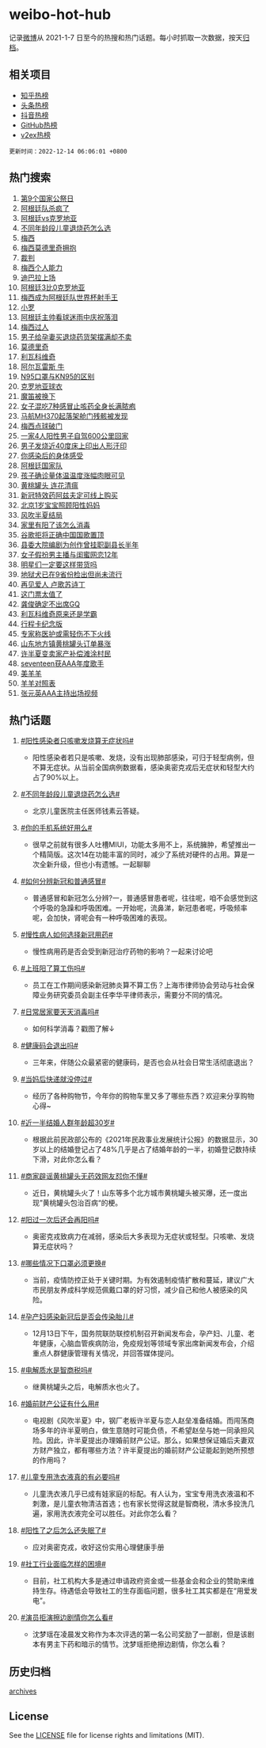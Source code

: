 # weibo-hot-hub

记录[微博](https://www.weibo.com)从 2021-1-7 日至今的热搜和热门话题。每小时抓取一次数据，按天[归档](archives)。

## 相关项目

- [知乎热榜](https://github.com/lonnyzhang423/zhihu-hot-hub)
- [头条热榜](https://github.com/lonnyzhang423/toutiao-hot-hub)
- [抖音热榜](https://github.com/lonnyzhang423/douyin-hot-hub)
- [GitHub热榜](https://github.com/lonnyzhang423/github-hot-hub)
- [v2ex热榜](https://github.com/lonnyzhang423/v2ex-hot-hub)


`更新时间：2022-12-14 06:06:01 +0800`

## 热门搜索

1. [第9个国家公祭日](https://m.weibo.cn/search?containerid=100103type%3D1%26t%3D10%26q%3D%23%E7%AC%AC9%E4%B8%AA%E5%9B%BD%E5%AE%B6%E5%85%AC%E7%A5%AD%E6%97%A5%23&stream_entry_id=51&isnewpage=1&extparam=seat%3D1%26pos%3D0%26dgr%3D0%26c_type%3D51%26filter_type%3Drealtimehot%26cate%3D10103%26display_time%3D1670969159%26pre_seqid%3D167096915985901342476&luicode=10000011&lfid=106003type%253D25%2526t%253D3%2526disable_hot%253D1%2526filter_type%253Drealtimehot)
1. [阿根廷队杀疯了](https://m.weibo.cn/search?containerid=100103type%3D1%26t%3D10%26q%3D%23%E9%98%BF%E6%A0%B9%E5%BB%B7%E9%98%9F%E6%9D%80%E7%96%AF%E4%BA%86%23&stream_entry_id=31&isnewpage=1&extparam=seat%3D1%26realpos%3D1%26flag%3D1%26dgr%3D0%26c_type%3D31%26cate%3D5001%26pos%3D0%26lcate%3D5001%26q%3D%2523%25E9%2598%25BF%25E6%25A0%25B9%25E5%25BB%25B7%25E9%2598%259F%25E6%259D%2580%25E7%2596%25AF%25E4%25BA%2586%2523%26band_rank%3D1%26filter_type%3Drealtimehot%26display_time%3D1670969159%26pre_seqid%3D167096915985901342476&luicode=10000011&lfid=106003type%253D25%2526t%253D3%2526disable_hot%253D1%2526filter_type%253Drealtimehot)
1. [阿根廷vs克罗地亚](https://m.weibo.cn/search?containerid=100103type%3D1%26t%3D10%26q%3D%23%E9%98%BF%E6%A0%B9%E5%BB%B7vs%E5%85%8B%E7%BD%97%E5%9C%B0%E4%BA%9A%23&stream_entry_id=31&isnewpage=1&extparam=seat%3D1%26realpos%3D2%26flag%3D16%26dgr%3D0%26c_type%3D31%26cate%3D5001%26pos%3D1%26lcate%3D5001%26q%3D%2523%25E9%2598%25BF%25E6%25A0%25B9%25E5%25BB%25B7vs%25E5%2585%258B%25E7%25BD%2597%25E5%259C%25B0%25E4%25BA%259A%2523%26band_rank%3D2%26filter_type%3Drealtimehot%26display_time%3D1670969159%26pre_seqid%3D167096915985901342476&luicode=10000011&lfid=106003type%253D25%2526t%253D3%2526disable_hot%253D1%2526filter_type%253Drealtimehot)
1. [不同年龄段儿童退烧药怎么选](https://m.weibo.cn/search?containerid=100103type%3D1%26t%3D10%26q%3D%23%E4%B8%8D%E5%90%8C%E5%B9%B4%E9%BE%84%E6%AE%B5%E5%84%BF%E7%AB%A5%E9%80%80%E7%83%A7%E8%8D%AF%E6%80%8E%E4%B9%88%E9%80%89%23&stream_entry_id=31&isnewpage=1&extparam=seat%3D1%26realpos%3D3%26flag%3D0%26dgr%3D0%26c_type%3D31%26cate%3D5001%26pos%3D2%26lcate%3D5001%26q%3D%2523%25E4%25B8%258D%25E5%2590%258C%25E5%25B9%25B4%25E9%25BE%2584%25E6%25AE%25B5%25E5%2584%25BF%25E7%25AB%25A5%25E9%2580%2580%25E7%2583%25A7%25E8%258D%25AF%25E6%2580%258E%25E4%25B9%2588%25E9%2580%2589%2523%26band_rank%3D3%26filter_type%3Drealtimehot%26display_time%3D1670969159%26pre_seqid%3D167096915985901342476&luicode=10000011&lfid=106003type%253D25%2526t%253D3%2526disable_hot%253D1%2526filter_type%253Drealtimehot)
1. [梅西](https://m.weibo.cn/search?containerid=100103type%3D1%26t%3D10%26q%3D%23%E6%A2%85%E8%A5%BF%23&stream_entry_id=31&isnewpage=1&extparam=seat%3D1%26realpos%3D4%26flag%3D16%26dgr%3D0%26c_type%3D31%26cate%3D5001%26pos%3D3%26lcate%3D5001%26q%3D%2523%25E6%25A2%2585%25E8%25A5%25BF%2523%26band_rank%3D4%26filter_type%3Drealtimehot%26display_time%3D1670969159%26pre_seqid%3D167096915985901342476&luicode=10000011&lfid=106003type%253D25%2526t%253D3%2526disable_hot%253D1%2526filter_type%253Drealtimehot)
1. [梅西莫德里奇拥抱](https://m.weibo.cn/search?containerid=100103type%3D1%26t%3D10%26q%3D%23%E6%A2%85%E8%A5%BF%E8%8E%AB%E5%BE%B7%E9%87%8C%E5%A5%87%E6%8B%A5%E6%8A%B1%23&stream_entry_id=31&isnewpage=1&extparam=seat%3D1%26realpos%3D5%26flag%3D0%26dgr%3D0%26c_type%3D31%26cate%3D5001%26pos%3D4%26lcate%3D5001%26q%3D%2523%25E6%25A2%2585%25E8%25A5%25BF%25E8%258E%25AB%25E5%25BE%25B7%25E9%2587%258C%25E5%25A5%2587%25E6%258B%25A5%25E6%258A%25B1%2523%26band_rank%3D5%26filter_type%3Drealtimehot%26display_time%3D1670969159%26pre_seqid%3D167096915985901342476&luicode=10000011&lfid=106003type%253D25%2526t%253D3%2526disable_hot%253D1%2526filter_type%253Drealtimehot)
1. [裁判](https://m.weibo.cn/search?containerid=100103type%3D1%26t%3D10%26q%3D%E8%A3%81%E5%88%A4&stream_entry_id=31&isnewpage=1&extparam=seat%3D1%26realpos%3D6%26flag%3D0%26dgr%3D0%26c_type%3D31%26cate%3D5001%26pos%3D5%26lcate%3D5001%26q%3D%25E8%25A3%2581%25E5%2588%25A4%26band_rank%3D6%26filter_type%3Drealtimehot%26display_time%3D1670969159%26pre_seqid%3D167096915985901342476&luicode=10000011&lfid=106003type%253D25%2526t%253D3%2526disable_hot%253D1%2526filter_type%253Drealtimehot)
1. [梅西个人能力](https://m.weibo.cn/search?containerid=100103type%3D1%26t%3D10%26q%3D%23%E6%A2%85%E8%A5%BF%E4%B8%AA%E4%BA%BA%E8%83%BD%E5%8A%9B%23&stream_entry_id=31&isnewpage=1&extparam=seat%3D1%26realpos%3D7%26flag%3D1%26dgr%3D0%26c_type%3D31%26cate%3D5001%26pos%3D6%26lcate%3D5001%26q%3D%2523%25E6%25A2%2585%25E8%25A5%25BF%25E4%25B8%25AA%25E4%25BA%25BA%25E8%2583%25BD%25E5%258A%259B%2523%26band_rank%3D7%26filter_type%3Drealtimehot%26display_time%3D1670969159%26pre_seqid%3D167096915985901342476&luicode=10000011&lfid=106003type%253D25%2526t%253D3%2526disable_hot%253D1%2526filter_type%253Drealtimehot)
1. [迪巴拉上场](https://m.weibo.cn/search?containerid=100103type%3D1%26t%3D10%26q%3D%E8%BF%AA%E5%B7%B4%E6%8B%89%E4%B8%8A%E5%9C%BA&stream_entry_id=31&isnewpage=1&extparam=seat%3D1%26realpos%3D8%26flag%3D1%26dgr%3D0%26c_type%3D31%26cate%3D5001%26pos%3D7%26lcate%3D5001%26q%3D%25E8%25BF%25AA%25E5%25B7%25B4%25E6%258B%2589%25E4%25B8%258A%25E5%259C%25BA%26band_rank%3D8%26filter_type%3Drealtimehot%26display_time%3D1670969159%26pre_seqid%3D167096915985901342476&luicode=10000011&lfid=106003type%253D25%2526t%253D3%2526disable_hot%253D1%2526filter_type%253Drealtimehot)
1. [阿根廷3比0克罗地亚](https://m.weibo.cn/search?containerid=100103type%3D1%26t%3D10%26q%3D%23%E9%98%BF%E6%A0%B9%E5%BB%B73%E6%AF%940%E5%85%8B%E7%BD%97%E5%9C%B0%E4%BA%9A%23&stream_entry_id=31&isnewpage=1&extparam=seat%3D1%26realpos%3D9%26flag%3D1%26dgr%3D0%26c_type%3D31%26cate%3D5001%26pos%3D8%26lcate%3D5001%26q%3D%2523%25E9%2598%25BF%25E6%25A0%25B9%25E5%25BB%25B73%25E6%25AF%25940%25E5%2585%258B%25E7%25BD%2597%25E5%259C%25B0%25E4%25BA%259A%2523%26band_rank%3D9%26filter_type%3Drealtimehot%26display_time%3D1670969159%26pre_seqid%3D167096915985901342476&luicode=10000011&lfid=106003type%253D25%2526t%253D3%2526disable_hot%253D1%2526filter_type%253Drealtimehot)
1. [梅西成为阿根廷队世界杯射手王](https://m.weibo.cn/search?containerid=100103type%3D1%26t%3D10%26q%3D%23%E6%A2%85%E8%A5%BF%E6%88%90%E4%B8%BA%E9%98%BF%E6%A0%B9%E5%BB%B7%E9%98%9F%E4%B8%96%E7%95%8C%E6%9D%AF%E5%B0%84%E6%89%8B%E7%8E%8B%23&stream_entry_id=31&isnewpage=1&extparam=seat%3D1%26realpos%3D10%26flag%3D0%26dgr%3D0%26c_type%3D31%26cate%3D5001%26pos%3D9%26lcate%3D5001%26q%3D%2523%25E6%25A2%2585%25E8%25A5%25BF%25E6%2588%2590%25E4%25B8%25BA%25E9%2598%25BF%25E6%25A0%25B9%25E5%25BB%25B7%25E9%2598%259F%25E4%25B8%2596%25E7%2595%258C%25E6%259D%25AF%25E5%25B0%2584%25E6%2589%258B%25E7%258E%258B%2523%26band_rank%3D10%26filter_type%3Drealtimehot%26display_time%3D1670969159%26pre_seqid%3D167096915985901342476&luicode=10000011&lfid=106003type%253D25%2526t%253D3%2526disable_hot%253D1%2526filter_type%253Drealtimehot)
1. [小罗](https://m.weibo.cn/search?containerid=100103type%3D1%26t%3D10%26q%3D%E5%B0%8F%E7%BD%97&stream_entry_id=31&isnewpage=1&extparam=seat%3D1%26realpos%3D11%26flag%3D0%26dgr%3D0%26c_type%3D31%26cate%3D5001%26pos%3D10%26lcate%3D5001%26q%3D%25E5%25B0%258F%25E7%25BD%2597%26band_rank%3D11%26filter_type%3Drealtimehot%26display_time%3D1670969159%26pre_seqid%3D167096915985901342476&luicode=10000011&lfid=106003type%253D25%2526t%253D3%2526disable_hot%253D1%2526filter_type%253Drealtimehot)
1. [阿根廷主帅看球迷雨中庆祝落泪](https://m.weibo.cn/search?containerid=100103type%3D1%26t%3D10%26q%3D%23%E9%98%BF%E6%A0%B9%E5%BB%B7%E4%B8%BB%E5%B8%85%E7%9C%8B%E7%90%83%E8%BF%B7%E9%9B%A8%E4%B8%AD%E5%BA%86%E7%A5%9D%E8%90%BD%E6%B3%AA%23&stream_entry_id=31&isnewpage=1&extparam=seat%3D1%26realpos%3D12%26flag%3D0%26dgr%3D0%26c_type%3D31%26cate%3D5001%26pos%3D11%26lcate%3D5001%26q%3D%2523%25E9%2598%25BF%25E6%25A0%25B9%25E5%25BB%25B7%25E4%25B8%25BB%25E5%25B8%2585%25E7%259C%258B%25E7%2590%2583%25E8%25BF%25B7%25E9%259B%25A8%25E4%25B8%25AD%25E5%25BA%2586%25E7%25A5%259D%25E8%2590%25BD%25E6%25B3%25AA%2523%26band_rank%3D12%26filter_type%3Drealtimehot%26display_time%3D1670969159%26pre_seqid%3D167096915985901342476&luicode=10000011&lfid=106003type%253D25%2526t%253D3%2526disable_hot%253D1%2526filter_type%253Drealtimehot)
1. [梅西过人](https://m.weibo.cn/search?containerid=100103type%3D1%26t%3D10%26q%3D%E6%A2%85%E8%A5%BF%E8%BF%87%E4%BA%BA&stream_entry_id=31&isnewpage=1&extparam=seat%3D1%26realpos%3D13%26flag%3D1%26dgr%3D0%26c_type%3D31%26cate%3D5001%26pos%3D12%26lcate%3D5001%26q%3D%25E6%25A2%2585%25E8%25A5%25BF%25E8%25BF%2587%25E4%25BA%25BA%26band_rank%3D13%26filter_type%3Drealtimehot%26display_time%3D1670969159%26pre_seqid%3D167096915985901342476&luicode=10000011&lfid=106003type%253D25%2526t%253D3%2526disable_hot%253D1%2526filter_type%253Drealtimehot)
1. [男子给孕妻买退烧药货架摆满却不卖](https://m.weibo.cn/search?containerid=100103type%3D1%26t%3D10%26q%3D%23%E7%94%B7%E5%AD%90%E7%BB%99%E5%AD%95%E5%A6%BB%E4%B9%B0%E9%80%80%E7%83%A7%E8%8D%AF%E8%B4%A7%E6%9E%B6%E6%91%86%E6%BB%A1%E5%8D%B4%E4%B8%8D%E5%8D%96%23&stream_entry_id=31&isnewpage=1&extparam=seat%3D1%26realpos%3D14%26flag%3D0%26dgr%3D0%26c_type%3D31%26cate%3D5001%26pos%3D13%26lcate%3D5001%26q%3D%2523%25E7%2594%25B7%25E5%25AD%2590%25E7%25BB%2599%25E5%25AD%2595%25E5%25A6%25BB%25E4%25B9%25B0%25E9%2580%2580%25E7%2583%25A7%25E8%258D%25AF%25E8%25B4%25A7%25E6%259E%25B6%25E6%2591%2586%25E6%25BB%25A1%25E5%258D%25B4%25E4%25B8%258D%25E5%258D%2596%2523%26band_rank%3D14%26filter_type%3Drealtimehot%26display_time%3D1670969159%26pre_seqid%3D167096915985901342476&luicode=10000011&lfid=106003type%253D25%2526t%253D3%2526disable_hot%253D1%2526filter_type%253Drealtimehot)
1. [莫德里奇](https://m.weibo.cn/search?containerid=100103type%3D1%26t%3D10%26q%3D%23%E8%8E%AB%E5%BE%B7%E9%87%8C%E5%A5%87%23&stream_entry_id=31&isnewpage=1&extparam=seat%3D1%26realpos%3D15%26flag%3D0%26dgr%3D0%26c_type%3D31%26cate%3D5001%26pos%3D14%26lcate%3D5001%26q%3D%2523%25E8%258E%25AB%25E5%25BE%25B7%25E9%2587%258C%25E5%25A5%2587%2523%26band_rank%3D15%26filter_type%3Drealtimehot%26display_time%3D1670969159%26pre_seqid%3D167096915985901342476&luicode=10000011&lfid=106003type%253D25%2526t%253D3%2526disable_hot%253D1%2526filter_type%253Drealtimehot)
1. [利瓦科维奇](https://m.weibo.cn/search?containerid=100103type%3D1%26t%3D10%26q%3D%E5%88%A9%E7%93%A6%E7%A7%91%E7%BB%B4%E5%A5%87&stream_entry_id=31&isnewpage=1&extparam=seat%3D1%26realpos%3D16%26flag%3D1%26dgr%3D0%26c_type%3D31%26cate%3D5001%26pos%3D15%26lcate%3D5001%26q%3D%25E5%2588%25A9%25E7%2593%25A6%25E7%25A7%2591%25E7%25BB%25B4%25E5%25A5%2587%26band_rank%3D16%26filter_type%3Drealtimehot%26display_time%3D1670969159%26pre_seqid%3D167096915985901342476&luicode=10000011&lfid=106003type%253D25%2526t%253D3%2526disable_hot%253D1%2526filter_type%253Drealtimehot)
1. [阿尔瓦雷斯 牛](https://m.weibo.cn/search?containerid=100103type%3D1%26t%3D10%26q%3D%E9%98%BF%E5%B0%94%E7%93%A6%E9%9B%B7%E6%96%AF+%E7%89%9B&stream_entry_id=31&isnewpage=1&extparam=seat%3D1%26realpos%3D17%26flag%3D0%26dgr%3D0%26c_type%3D31%26cate%3D5001%26pos%3D16%26lcate%3D5001%26q%3D%25E9%2598%25BF%25E5%25B0%2594%25E7%2593%25A6%25E9%259B%25B7%25E6%2596%25AF%2520%25E7%2589%259B%26band_rank%3D17%26filter_type%3Drealtimehot%26display_time%3D1670969159%26pre_seqid%3D167096915985901342476&luicode=10000011&lfid=106003type%253D25%2526t%253D3%2526disable_hot%253D1%2526filter_type%253Drealtimehot)
1. [N95口罩与KN95的区别](https://m.weibo.cn/search?containerid=100103type%3D1%26t%3D10%26q%3D%23N95%E5%8F%A3%E7%BD%A9%E4%B8%8EKN95%E7%9A%84%E5%8C%BA%E5%88%AB%23&stream_entry_id=31&isnewpage=1&extparam=seat%3D1%26realpos%3D18%26flag%3D2%26dgr%3D0%26c_type%3D31%26cate%3D5001%26pos%3D17%26lcate%3D5001%26q%3D%2523N95%25E5%258F%25A3%25E7%25BD%25A9%25E4%25B8%258EKN95%25E7%259A%2584%25E5%258C%25BA%25E5%2588%25AB%2523%26band_rank%3D18%26filter_type%3Drealtimehot%26display_time%3D1670969159%26pre_seqid%3D167096915985901342476&luicode=10000011&lfid=106003type%253D25%2526t%253D3%2526disable_hot%253D1%2526filter_type%253Drealtimehot)
1. [克罗地亚球衣](https://m.weibo.cn/search?containerid=100103type%3D1%26t%3D10%26q%3D%E5%85%8B%E7%BD%97%E5%9C%B0%E4%BA%9A%E7%90%83%E8%A1%A3&stream_entry_id=31&isnewpage=1&extparam=seat%3D1%26realpos%3D19%26flag%3D0%26dgr%3D0%26c_type%3D31%26cate%3D5001%26pos%3D18%26lcate%3D5001%26q%3D%25E5%2585%258B%25E7%25BD%2597%25E5%259C%25B0%25E4%25BA%259A%25E7%2590%2583%25E8%25A1%25A3%26band_rank%3D19%26filter_type%3Drealtimehot%26display_time%3D1670969159%26pre_seqid%3D167096915985901342476&luicode=10000011&lfid=106003type%253D25%2526t%253D3%2526disable_hot%253D1%2526filter_type%253Drealtimehot)
1. [魔笛被换下](https://m.weibo.cn/search?containerid=100103type%3D1%26t%3D10%26q%3D%E9%AD%94%E7%AC%9B%E8%A2%AB%E6%8D%A2%E4%B8%8B&stream_entry_id=31&isnewpage=1&extparam=seat%3D1%26realpos%3D20%26flag%3D1%26dgr%3D0%26c_type%3D31%26cate%3D5001%26pos%3D19%26lcate%3D5001%26q%3D%25E9%25AD%2594%25E7%25AC%259B%25E8%25A2%25AB%25E6%258D%25A2%25E4%25B8%258B%26band_rank%3D20%26filter_type%3Drealtimehot%26display_time%3D1670969159%26pre_seqid%3D167096915985901342476&luicode=10000011&lfid=106003type%253D25%2526t%253D3%2526disable_hot%253D1%2526filter_type%253Drealtimehot)
1. [女子混吃7种感冒止咳药全身长满脓疱](https://m.weibo.cn/search?containerid=100103type%3D1%26t%3D10%26q%3D%23%E5%A5%B3%E5%AD%90%E6%B7%B7%E5%90%837%E7%A7%8D%E6%84%9F%E5%86%92%E6%AD%A2%E5%92%B3%E8%8D%AF%E5%85%A8%E8%BA%AB%E9%95%BF%E6%BB%A1%E8%84%93%E7%96%B1%23&stream_entry_id=31&isnewpage=1&extparam=seat%3D1%26realpos%3D21%26flag%3D0%26dgr%3D0%26c_type%3D31%26cate%3D5001%26pos%3D20%26lcate%3D5001%26q%3D%2523%25E5%25A5%25B3%25E5%25AD%2590%25E6%25B7%25B7%25E5%2590%25837%25E7%25A7%258D%25E6%2584%259F%25E5%2586%2592%25E6%25AD%25A2%25E5%2592%25B3%25E8%258D%25AF%25E5%2585%25A8%25E8%25BA%25AB%25E9%2595%25BF%25E6%25BB%25A1%25E8%2584%2593%25E7%2596%25B1%2523%26band_rank%3D21%26filter_type%3Drealtimehot%26display_time%3D1670969159%26pre_seqid%3D167096915985901342476&luicode=10000011&lfid=106003type%253D25%2526t%253D3%2526disable_hot%253D1%2526filter_type%253Drealtimehot)
1. [马航MH370起落架舱门残骸被发现](https://m.weibo.cn/search?containerid=100103type%3D1%26t%3D10%26q%3D%23%E9%A9%AC%E8%88%AAMH370%E8%B5%B7%E8%90%BD%E6%9E%B6%E8%88%B1%E9%97%A8%E6%AE%8B%E9%AA%B8%E8%A2%AB%E5%8F%91%E7%8E%B0%23&stream_entry_id=31&isnewpage=1&extparam=seat%3D1%26realpos%3D22%26flag%3D2%26dgr%3D0%26c_type%3D31%26cate%3D5001%26pos%3D21%26lcate%3D5001%26q%3D%2523%25E9%25A9%25AC%25E8%2588%25AAMH370%25E8%25B5%25B7%25E8%2590%25BD%25E6%259E%25B6%25E8%2588%25B1%25E9%2597%25A8%25E6%25AE%258B%25E9%25AA%25B8%25E8%25A2%25AB%25E5%258F%2591%25E7%258E%25B0%2523%26band_rank%3D22%26filter_type%3Drealtimehot%26display_time%3D1670969159%26pre_seqid%3D167096915985901342476&luicode=10000011&lfid=106003type%253D25%2526t%253D3%2526disable_hot%253D1%2526filter_type%253Drealtimehot)
1. [梅西点球破门](https://m.weibo.cn/search?containerid=100103type%3D1%26t%3D10%26q%3D%23%E6%A2%85%E8%A5%BF%E7%82%B9%E7%90%83%E7%A0%B4%E9%97%A8%23&stream_entry_id=31&isnewpage=1&extparam=seat%3D1%26realpos%3D23%26flag%3D0%26dgr%3D0%26c_type%3D31%26cate%3D5001%26pos%3D22%26lcate%3D5001%26q%3D%2523%25E6%25A2%2585%25E8%25A5%25BF%25E7%2582%25B9%25E7%2590%2583%25E7%25A0%25B4%25E9%2597%25A8%2523%26band_rank%3D23%26filter_type%3Drealtimehot%26display_time%3D1670969159%26pre_seqid%3D167096915985901342476&luicode=10000011&lfid=106003type%253D25%2526t%253D3%2526disable_hot%253D1%2526filter_type%253Drealtimehot)
1. [一家4人阳性男子自驾600公里回家](https://m.weibo.cn/search?containerid=100103type%3D1%26t%3D10%26q%3D%23%E4%B8%80%E5%AE%B64%E4%BA%BA%E9%98%B3%E6%80%A7%E7%94%B7%E5%AD%90%E8%87%AA%E9%A9%BE600%E5%85%AC%E9%87%8C%E5%9B%9E%E5%AE%B6%23&stream_entry_id=31&isnewpage=1&extparam=seat%3D1%26realpos%3D24%26flag%3D0%26dgr%3D0%26c_type%3D31%26cate%3D5001%26pos%3D23%26lcate%3D5001%26q%3D%2523%25E4%25B8%2580%25E5%25AE%25B64%25E4%25BA%25BA%25E9%2598%25B3%25E6%2580%25A7%25E7%2594%25B7%25E5%25AD%2590%25E8%2587%25AA%25E9%25A9%25BE600%25E5%2585%25AC%25E9%2587%258C%25E5%259B%259E%25E5%25AE%25B6%2523%26band_rank%3D24%26filter_type%3Drealtimehot%26display_time%3D1670969159%26pre_seqid%3D167096915985901342476&luicode=10000011&lfid=106003type%253D25%2526t%253D3%2526disable_hot%253D1%2526filter_type%253Drealtimehot)
1. [男子发烧近40度床上印出人形汗印](https://m.weibo.cn/search?containerid=100103type%3D1%26t%3D10%26q%3D%23%E7%94%B7%E5%AD%90%E5%8F%91%E7%83%A7%E8%BF%9140%E5%BA%A6%E5%BA%8A%E4%B8%8A%E5%8D%B0%E5%87%BA%E4%BA%BA%E5%BD%A2%E6%B1%97%E5%8D%B0%23&stream_entry_id=31&isnewpage=1&extparam=seat%3D1%26realpos%3D25%26flag%3D2%26dgr%3D0%26c_type%3D31%26cate%3D5001%26pos%3D24%26lcate%3D5001%26q%3D%2523%25E7%2594%25B7%25E5%25AD%2590%25E5%258F%2591%25E7%2583%25A7%25E8%25BF%259140%25E5%25BA%25A6%25E5%25BA%258A%25E4%25B8%258A%25E5%258D%25B0%25E5%2587%25BA%25E4%25BA%25BA%25E5%25BD%25A2%25E6%25B1%2597%25E5%258D%25B0%2523%26band_rank%3D25%26filter_type%3Drealtimehot%26display_time%3D1670969159%26pre_seqid%3D167096915985901342476&luicode=10000011&lfid=106003type%253D25%2526t%253D3%2526disable_hot%253D1%2526filter_type%253Drealtimehot)
1. [你感染后的身体感受](https://m.weibo.cn/search?containerid=100103type%3D1%26t%3D10%26q%3D%23%E4%BD%A0%E6%84%9F%E6%9F%93%E5%90%8E%E7%9A%84%E8%BA%AB%E4%BD%93%E6%84%9F%E5%8F%97%23&stream_entry_id=31&isnewpage=1&extparam=seat%3D1%26realpos%3D26%26flag%3D0%26dgr%3D0%26c_type%3D31%26cate%3D5001%26pos%3D25%26lcate%3D5001%26q%3D%2523%25E4%25BD%25A0%25E6%2584%259F%25E6%259F%2593%25E5%2590%258E%25E7%259A%2584%25E8%25BA%25AB%25E4%25BD%2593%25E6%2584%259F%25E5%258F%2597%2523%26band_rank%3D26%26filter_type%3Drealtimehot%26display_time%3D1670969159%26pre_seqid%3D167096915985901342476&luicode=10000011&lfid=106003type%253D25%2526t%253D3%2526disable_hot%253D1%2526filter_type%253Drealtimehot)
1. [阿根廷国家队](https://m.weibo.cn/search?containerid=100103type%3D1%26t%3D10%26q%3D%23%E9%98%BF%E6%A0%B9%E5%BB%B7%E5%9B%BD%E5%AE%B6%E9%98%9F%23&stream_entry_id=31&isnewpage=1&extparam=seat%3D1%26realpos%3D27%26flag%3D1%26dgr%3D0%26c_type%3D31%26cate%3D5001%26pos%3D26%26lcate%3D5001%26q%3D%2523%25E9%2598%25BF%25E6%25A0%25B9%25E5%25BB%25B7%25E5%259B%25BD%25E5%25AE%25B6%25E9%2598%259F%2523%26band_rank%3D27%26filter_type%3Drealtimehot%26display_time%3D1670969159%26pre_seqid%3D167096915985901342476&luicode=10000011&lfid=106003type%253D25%2526t%253D3%2526disable_hot%253D1%2526filter_type%253Drealtimehot)
1. [孩子确诊量体温温度涨幅肉眼可见](https://m.weibo.cn/search?containerid=100103type%3D1%26t%3D10%26q%3D%23%E5%AD%A9%E5%AD%90%E7%A1%AE%E8%AF%8A%E9%87%8F%E4%BD%93%E6%B8%A9%E6%B8%A9%E5%BA%A6%E6%B6%A8%E5%B9%85%E8%82%89%E7%9C%BC%E5%8F%AF%E8%A7%81%23&stream_entry_id=31&isnewpage=1&extparam=seat%3D1%26realpos%3D28%26flag%3D0%26dgr%3D0%26c_type%3D31%26cate%3D5001%26pos%3D27%26lcate%3D5001%26q%3D%2523%25E5%25AD%25A9%25E5%25AD%2590%25E7%25A1%25AE%25E8%25AF%258A%25E9%2587%258F%25E4%25BD%2593%25E6%25B8%25A9%25E6%25B8%25A9%25E5%25BA%25A6%25E6%25B6%25A8%25E5%25B9%2585%25E8%2582%2589%25E7%259C%25BC%25E5%258F%25AF%25E8%25A7%2581%2523%26band_rank%3D28%26filter_type%3Drealtimehot%26display_time%3D1670969159%26pre_seqid%3D167096915985901342476&luicode=10000011&lfid=106003type%253D25%2526t%253D3%2526disable_hot%253D1%2526filter_type%253Drealtimehot)
1. [黄桃罐头 连花清瘟](https://m.weibo.cn/search?containerid=100103type%3D1%26t%3D10%26q%3D%E9%BB%84%E6%A1%83%E7%BD%90%E5%A4%B4+%E8%BF%9E%E8%8A%B1%E6%B8%85%E7%98%9F&stream_entry_id=31&isnewpage=1&extparam=seat%3D1%26realpos%3D29%26flag%3D0%26dgr%3D0%26c_type%3D31%26cate%3D5001%26pos%3D28%26lcate%3D5001%26q%3D%25E9%25BB%2584%25E6%25A1%2583%25E7%25BD%2590%25E5%25A4%25B4%2520%25E8%25BF%259E%25E8%258A%25B1%25E6%25B8%2585%25E7%2598%259F%26band_rank%3D29%26filter_type%3Drealtimehot%26display_time%3D1670969159%26pre_seqid%3D167096915985901342476&luicode=10000011&lfid=106003type%253D25%2526t%253D3%2526disable_hot%253D1%2526filter_type%253Drealtimehot)
1. [新冠特效药阿兹夫定可线上购买](https://m.weibo.cn/search?containerid=100103type%3D1%26t%3D10%26q%3D%23%E6%96%B0%E5%86%A0%E7%89%B9%E6%95%88%E8%8D%AF%E9%98%BF%E5%85%B9%E5%A4%AB%E5%AE%9A%E5%8F%AF%E7%BA%BF%E4%B8%8A%E8%B4%AD%E4%B9%B0%23&stream_entry_id=31&isnewpage=1&extparam=seat%3D1%26realpos%3D30%26flag%3D1%26dgr%3D0%26c_type%3D31%26cate%3D5001%26pos%3D29%26lcate%3D5001%26q%3D%2523%25E6%2596%25B0%25E5%2586%25A0%25E7%2589%25B9%25E6%2595%2588%25E8%258D%25AF%25E9%2598%25BF%25E5%2585%25B9%25E5%25A4%25AB%25E5%25AE%259A%25E5%258F%25AF%25E7%25BA%25BF%25E4%25B8%258A%25E8%25B4%25AD%25E4%25B9%25B0%2523%26band_rank%3D30%26filter_type%3Drealtimehot%26display_time%3D1670969159%26pre_seqid%3D167096915985901342476&luicode=10000011&lfid=106003type%253D25%2526t%253D3%2526disable_hot%253D1%2526filter_type%253Drealtimehot)
1. [北京1岁宝宝照顾阳性妈妈](https://m.weibo.cn/search?containerid=100103type%3D1%26t%3D10%26q%3D%23%E5%8C%97%E4%BA%AC1%E5%B2%81%E5%AE%9D%E5%AE%9D%E7%85%A7%E9%A1%BE%E9%98%B3%E6%80%A7%E5%A6%88%E5%A6%88%23&stream_entry_id=31&isnewpage=1&extparam=seat%3D1%26realpos%3D31%26flag%3D0%26dgr%3D0%26c_type%3D31%26cate%3D5001%26pos%3D30%26lcate%3D5001%26q%3D%2523%25E5%258C%2597%25E4%25BA%25AC1%25E5%25B2%2581%25E5%25AE%259D%25E5%25AE%259D%25E7%2585%25A7%25E9%25A1%25BE%25E9%2598%25B3%25E6%2580%25A7%25E5%25A6%2588%25E5%25A6%2588%2523%26band_rank%3D31%26filter_type%3Drealtimehot%26display_time%3D1670969159%26pre_seqid%3D167096915985901342476&luicode=10000011&lfid=106003type%253D25%2526t%253D3%2526disable_hot%253D1%2526filter_type%253Drealtimehot)
1. [风吹半夏结局](https://m.weibo.cn/search?containerid=100103type%3D1%26t%3D10%26q%3D%E9%A3%8E%E5%90%B9%E5%8D%8A%E5%A4%8F%E7%BB%93%E5%B1%80&stream_entry_id=31&isnewpage=1&extparam=seat%3D1%26realpos%3D32%26flag%3D0%26dgr%3D0%26c_type%3D31%26cate%3D5001%26pos%3D31%26lcate%3D5001%26q%3D%25E9%25A3%258E%25E5%2590%25B9%25E5%258D%258A%25E5%25A4%258F%25E7%25BB%2593%25E5%25B1%2580%26band_rank%3D32%26filter_type%3Drealtimehot%26display_time%3D1670969159%26pre_seqid%3D167096915985901342476&luicode=10000011&lfid=106003type%253D25%2526t%253D3%2526disable_hot%253D1%2526filter_type%253Drealtimehot)
1. [家里有阳了该怎么消毒](https://m.weibo.cn/search?containerid=100103type%3D1%26t%3D10%26q%3D%23%E5%AE%B6%E9%87%8C%E6%9C%89%E9%98%B3%E4%BA%86%E8%AF%A5%E6%80%8E%E4%B9%88%E6%B6%88%E6%AF%92%23&stream_entry_id=31&isnewpage=1&extparam=seat%3D1%26realpos%3D33%26flag%3D0%26dgr%3D0%26c_type%3D31%26cate%3D5001%26pos%3D32%26lcate%3D5001%26q%3D%2523%25E5%25AE%25B6%25E9%2587%258C%25E6%259C%2589%25E9%2598%25B3%25E4%25BA%2586%25E8%25AF%25A5%25E6%2580%258E%25E4%25B9%2588%25E6%25B6%2588%25E6%25AF%2592%2523%26band_rank%3D33%26filter_type%3Drealtimehot%26display_time%3D1670969159%26pre_seqid%3D167096915985901342476&luicode=10000011&lfid=106003type%253D25%2526t%253D3%2526disable_hot%253D1%2526filter_type%253Drealtimehot)
1. [谷歌拒将正确中国国歌置顶](https://m.weibo.cn/search?containerid=100103type%3D1%26t%3D10%26q%3D%23%E8%B0%B7%E6%AD%8C%E6%8B%92%E5%B0%86%E6%AD%A3%E7%A1%AE%E4%B8%AD%E5%9B%BD%E5%9B%BD%E6%AD%8C%E7%BD%AE%E9%A1%B6%23&stream_entry_id=31&isnewpage=1&extparam=seat%3D1%26realpos%3D34%26flag%3D0%26dgr%3D0%26c_type%3D31%26cate%3D5001%26pos%3D33%26lcate%3D5001%26q%3D%2523%25E8%25B0%25B7%25E6%25AD%258C%25E6%258B%2592%25E5%25B0%2586%25E6%25AD%25A3%25E7%25A1%25AE%25E4%25B8%25AD%25E5%259B%25BD%25E5%259B%25BD%25E6%25AD%258C%25E7%25BD%25AE%25E9%25A1%25B6%2523%26band_rank%3D34%26filter_type%3Drealtimehot%26display_time%3D1670969159%26pre_seqid%3D167096915985901342476&luicode=10000011&lfid=106003type%253D25%2526t%253D3%2526disable_hot%253D1%2526filter_type%253Drealtimehot)
1. [县委大院编剧为创作曾挂职副县长半年](https://m.weibo.cn/search?containerid=100103type%3D1%26t%3D10%26q%3D%23%E5%8E%BF%E5%A7%94%E5%A4%A7%E9%99%A2%E7%BC%96%E5%89%A7%E4%B8%BA%E5%88%9B%E4%BD%9C%E6%9B%BE%E6%8C%82%E8%81%8C%E5%89%AF%E5%8E%BF%E9%95%BF%E5%8D%8A%E5%B9%B4%23&stream_entry_id=31&isnewpage=1&extparam=seat%3D1%26realpos%3D35%26flag%3D0%26dgr%3D0%26c_type%3D31%26cate%3D5001%26pos%3D34%26lcate%3D5001%26q%3D%2523%25E5%258E%25BF%25E5%25A7%2594%25E5%25A4%25A7%25E9%2599%25A2%25E7%25BC%2596%25E5%2589%25A7%25E4%25B8%25BA%25E5%2588%259B%25E4%25BD%259C%25E6%259B%25BE%25E6%258C%2582%25E8%2581%258C%25E5%2589%25AF%25E5%258E%25BF%25E9%2595%25BF%25E5%258D%258A%25E5%25B9%25B4%2523%26band_rank%3D35%26filter_type%3Drealtimehot%26display_time%3D1670969159%26pre_seqid%3D167096915985901342476&luicode=10000011&lfid=106003type%253D25%2526t%253D3%2526disable_hot%253D1%2526filter_type%253Drealtimehot)
1. [女子假扮男主播与闺蜜网恋12年](https://m.weibo.cn/search?containerid=100103type%3D1%26t%3D10%26q%3D%23%E5%A5%B3%E5%AD%90%E5%81%87%E6%89%AE%E7%94%B7%E4%B8%BB%E6%92%AD%E4%B8%8E%E9%97%BA%E8%9C%9C%E7%BD%91%E6%81%8B12%E5%B9%B4%23&stream_entry_id=31&isnewpage=1&extparam=seat%3D1%26realpos%3D36%26flag%3D0%26dgr%3D0%26c_type%3D31%26cate%3D5001%26pos%3D35%26lcate%3D5001%26q%3D%2523%25E5%25A5%25B3%25E5%25AD%2590%25E5%2581%2587%25E6%2589%25AE%25E7%2594%25B7%25E4%25B8%25BB%25E6%2592%25AD%25E4%25B8%258E%25E9%2597%25BA%25E8%259C%259C%25E7%25BD%2591%25E6%2581%258B12%25E5%25B9%25B4%2523%26band_rank%3D36%26filter_type%3Drealtimehot%26display_time%3D1670969159%26pre_seqid%3D167096915985901342476&luicode=10000011&lfid=106003type%253D25%2526t%253D3%2526disable_hot%253D1%2526filter_type%253Drealtimehot)
1. [明星们一定要这样带货吗](https://m.weibo.cn/search?containerid=100103type%3D1%26t%3D10%26q%3D%23%E6%98%8E%E6%98%9F%E4%BB%AC%E4%B8%80%E5%AE%9A%E8%A6%81%E8%BF%99%E6%A0%B7%E5%B8%A6%E8%B4%A7%E5%90%97%23&stream_entry_id=31&isnewpage=1&extparam=seat%3D1%26realpos%3D37%26flag%3D0%26dgr%3D0%26c_type%3D31%26cate%3D5001%26pos%3D36%26lcate%3D5001%26q%3D%2523%25E6%2598%258E%25E6%2598%259F%25E4%25BB%25AC%25E4%25B8%2580%25E5%25AE%259A%25E8%25A6%2581%25E8%25BF%2599%25E6%25A0%25B7%25E5%25B8%25A6%25E8%25B4%25A7%25E5%2590%2597%2523%26band_rank%3D37%26filter_type%3Drealtimehot%26display_time%3D1670969159%26pre_seqid%3D167096915985901342476&luicode=10000011&lfid=106003type%253D25%2526t%253D3%2526disable_hot%253D1%2526filter_type%253Drealtimehot)
1. [地狱犬已在9省份检出但尚未流行](https://m.weibo.cn/search?containerid=100103type%3D1%26t%3D10%26q%3D%23%E5%9C%B0%E7%8B%B1%E7%8A%AC%E5%B7%B2%E5%9C%A89%E7%9C%81%E4%BB%BD%E6%A3%80%E5%87%BA%E4%BD%86%E5%B0%9A%E6%9C%AA%E6%B5%81%E8%A1%8C%23&stream_entry_id=31&isnewpage=1&extparam=seat%3D1%26realpos%3D38%26flag%3D0%26dgr%3D0%26c_type%3D31%26cate%3D5001%26pos%3D37%26lcate%3D5001%26q%3D%2523%25E5%259C%25B0%25E7%258B%25B1%25E7%258A%25AC%25E5%25B7%25B2%25E5%259C%25A89%25E7%259C%2581%25E4%25BB%25BD%25E6%25A3%2580%25E5%2587%25BA%25E4%25BD%2586%25E5%25B0%259A%25E6%259C%25AA%25E6%25B5%2581%25E8%25A1%258C%2523%26band_rank%3D38%26filter_type%3Drealtimehot%26display_time%3D1670969159%26pre_seqid%3D167096915985901342476&luicode=10000011&lfid=106003type%253D25%2526t%253D3%2526disable_hot%253D1%2526filter_type%253Drealtimehot)
1. [再见爱人 卢歌苏诗丁](https://m.weibo.cn/search?containerid=100103type%3D1%26t%3D10%26q%3D%E5%86%8D%E8%A7%81%E7%88%B1%E4%BA%BA+%E5%8D%A2%E6%AD%8C%E8%8B%8F%E8%AF%97%E4%B8%81&stream_entry_id=31&isnewpage=1&extparam=seat%3D1%26realpos%3D39%26flag%3D0%26dgr%3D0%26c_type%3D31%26cate%3D5001%26pos%3D38%26lcate%3D5001%26q%3D%25E5%2586%258D%25E8%25A7%2581%25E7%2588%25B1%25E4%25BA%25BA%2520%25E5%258D%25A2%25E6%25AD%258C%25E8%258B%258F%25E8%25AF%2597%25E4%25B8%2581%26band_rank%3D39%26filter_type%3Drealtimehot%26display_time%3D1670969159%26pre_seqid%3D167096915985901342476&luicode=10000011&lfid=106003type%253D25%2526t%253D3%2526disable_hot%253D1%2526filter_type%253Drealtimehot)
1. [这门票太值了](https://m.weibo.cn/search?containerid=100103type%3D1%26t%3D10%26q%3D%23%E8%BF%99%E9%97%A8%E7%A5%A8%E5%A4%AA%E5%80%BC%E4%BA%86%23&stream_entry_id=31&isnewpage=1&extparam=seat%3D1%26realpos%3D40%26flag%3D0%26dgr%3D0%26c_type%3D31%26cate%3D5001%26pos%3D39%26lcate%3D5001%26q%3D%2523%25E8%25BF%2599%25E9%2597%25A8%25E7%25A5%25A8%25E5%25A4%25AA%25E5%2580%25BC%25E4%25BA%2586%2523%26band_rank%3D40%26filter_type%3Drealtimehot%26display_time%3D1670969159%26pre_seqid%3D167096915985901342476&luicode=10000011&lfid=106003type%253D25%2526t%253D3%2526disable_hot%253D1%2526filter_type%253Drealtimehot)
1. [龚俊确定不出席GQ](https://m.weibo.cn/search?containerid=100103type%3D1%26t%3D10%26q%3D%23%E9%BE%9A%E4%BF%8A%E7%A1%AE%E5%AE%9A%E4%B8%8D%E5%87%BA%E5%B8%ADGQ%23&stream_entry_id=31&isnewpage=1&extparam=seat%3D1%26realpos%3D41%26flag%3D0%26dgr%3D0%26c_type%3D31%26cate%3D5001%26pos%3D40%26lcate%3D5001%26q%3D%2523%25E9%25BE%259A%25E4%25BF%258A%25E7%25A1%25AE%25E5%25AE%259A%25E4%25B8%258D%25E5%2587%25BA%25E5%25B8%25ADGQ%2523%26band_rank%3D41%26filter_type%3Drealtimehot%26display_time%3D1670969159%26pre_seqid%3D167096915985901342476&luicode=10000011&lfid=106003type%253D25%2526t%253D3%2526disable_hot%253D1%2526filter_type%253Drealtimehot)
1. [利瓦科维奇原来还是学霸](https://m.weibo.cn/search?containerid=100103type%3D1%26t%3D10%26q%3D%23%E5%88%A9%E7%93%A6%E7%A7%91%E7%BB%B4%E5%A5%87%E5%8E%9F%E6%9D%A5%E8%BF%98%E6%98%AF%E5%AD%A6%E9%9C%B8%23&stream_entry_id=31&isnewpage=1&extparam=seat%3D1%26realpos%3D42%26flag%3D0%26dgr%3D0%26c_type%3D31%26cate%3D5001%26pos%3D41%26lcate%3D5001%26q%3D%2523%25E5%2588%25A9%25E7%2593%25A6%25E7%25A7%2591%25E7%25BB%25B4%25E5%25A5%2587%25E5%258E%259F%25E6%259D%25A5%25E8%25BF%2598%25E6%2598%25AF%25E5%25AD%25A6%25E9%259C%25B8%2523%26band_rank%3D42%26filter_type%3Drealtimehot%26display_time%3D1670969159%26pre_seqid%3D167096915985901342476&luicode=10000011&lfid=106003type%253D25%2526t%253D3%2526disable_hot%253D1%2526filter_type%253Drealtimehot)
1. [行程卡纪念版](https://m.weibo.cn/search?containerid=100103type%3D1%26t%3D10%26q%3D%E8%A1%8C%E7%A8%8B%E5%8D%A1%E7%BA%AA%E5%BF%B5%E7%89%88&stream_entry_id=31&isnewpage=1&extparam=seat%3D1%26realpos%3D43%26flag%3D0%26dgr%3D0%26c_type%3D31%26cate%3D5001%26pos%3D42%26lcate%3D5001%26q%3D%25E8%25A1%258C%25E7%25A8%258B%25E5%258D%25A1%25E7%25BA%25AA%25E5%25BF%25B5%25E7%2589%2588%26band_rank%3D43%26filter_type%3Drealtimehot%26display_time%3D1670969159%26pre_seqid%3D167096915985901342476&luicode=10000011&lfid=106003type%253D25%2526t%253D3%2526disable_hot%253D1%2526filter_type%253Drealtimehot)
1. [专家称医护或需轻伤不下火线](https://m.weibo.cn/search?containerid=100103type%3D1%26t%3D10%26q%3D%23%E4%B8%93%E5%AE%B6%E7%A7%B0%E5%8C%BB%E6%8A%A4%E6%88%96%E9%9C%80%E8%BD%BB%E4%BC%A4%E4%B8%8D%E4%B8%8B%E7%81%AB%E7%BA%BF%23&stream_entry_id=31&isnewpage=1&extparam=seat%3D1%26realpos%3D44%26flag%3D0%26dgr%3D0%26c_type%3D31%26cate%3D5001%26pos%3D43%26lcate%3D5001%26q%3D%2523%25E4%25B8%2593%25E5%25AE%25B6%25E7%25A7%25B0%25E5%258C%25BB%25E6%258A%25A4%25E6%2588%2596%25E9%259C%2580%25E8%25BD%25BB%25E4%25BC%25A4%25E4%25B8%258D%25E4%25B8%258B%25E7%2581%25AB%25E7%25BA%25BF%2523%26band_rank%3D44%26filter_type%3Drealtimehot%26display_time%3D1670969159%26pre_seqid%3D167096915985901342476&luicode=10000011&lfid=106003type%253D25%2526t%253D3%2526disable_hot%253D1%2526filter_type%253Drealtimehot)
1. [山东地方镇黄桃罐头订单暴涨](https://m.weibo.cn/search?containerid=100103type%3D1%26t%3D10%26q%3D%23%E5%B1%B1%E4%B8%9C%E5%9C%B0%E6%96%B9%E9%95%87%E9%BB%84%E6%A1%83%E7%BD%90%E5%A4%B4%E8%AE%A2%E5%8D%95%E6%9A%B4%E6%B6%A8%23&stream_entry_id=31&isnewpage=1&extparam=seat%3D1%26realpos%3D45%26flag%3D0%26dgr%3D0%26c_type%3D31%26cate%3D5001%26pos%3D44%26lcate%3D5001%26q%3D%2523%25E5%25B1%25B1%25E4%25B8%259C%25E5%259C%25B0%25E6%2596%25B9%25E9%2595%2587%25E9%25BB%2584%25E6%25A1%2583%25E7%25BD%2590%25E5%25A4%25B4%25E8%25AE%25A2%25E5%258D%2595%25E6%259A%25B4%25E6%25B6%25A8%2523%26band_rank%3D45%26filter_type%3Drealtimehot%26display_time%3D1670969159%26pre_seqid%3D167096915985901342476&luicode=10000011&lfid=106003type%253D25%2526t%253D3%2526disable_hot%253D1%2526filter_type%253Drealtimehot)
1. [许半夏变卖家产补偿滩涂村民](https://m.weibo.cn/search?containerid=100103type%3D1%26t%3D10%26q%3D%23%E8%AE%B8%E5%8D%8A%E5%A4%8F%E5%8F%98%E5%8D%96%E5%AE%B6%E4%BA%A7%E8%A1%A5%E5%81%BF%E6%BB%A9%E6%B6%82%E6%9D%91%E6%B0%91%23&stream_entry_id=31&isnewpage=1&extparam=seat%3D1%26realpos%3D46%26flag%3D0%26dgr%3D0%26c_type%3D31%26cate%3D5001%26pos%3D45%26lcate%3D5001%26q%3D%2523%25E8%25AE%25B8%25E5%258D%258A%25E5%25A4%258F%25E5%258F%2598%25E5%258D%2596%25E5%25AE%25B6%25E4%25BA%25A7%25E8%25A1%25A5%25E5%2581%25BF%25E6%25BB%25A9%25E6%25B6%2582%25E6%259D%2591%25E6%25B0%2591%2523%26band_rank%3D46%26filter_type%3Drealtimehot%26display_time%3D1670969159%26pre_seqid%3D167096915985901342476&luicode=10000011&lfid=106003type%253D25%2526t%253D3%2526disable_hot%253D1%2526filter_type%253Drealtimehot)
1. [seventeen获AAA年度歌手](https://m.weibo.cn/search?containerid=100103type%3D1%26t%3D10%26q%3D%23seventeen%E8%8E%B7AAA%E5%B9%B4%E5%BA%A6%E6%AD%8C%E6%89%8B%23&stream_entry_id=31&isnewpage=1&extparam=seat%3D1%26realpos%3D47%26flag%3D0%26dgr%3D0%26c_type%3D31%26cate%3D5001%26pos%3D46%26lcate%3D5001%26q%3D%2523seventeen%25E8%258E%25B7AAA%25E5%25B9%25B4%25E5%25BA%25A6%25E6%25AD%258C%25E6%2589%258B%2523%26band_rank%3D47%26filter_type%3Drealtimehot%26display_time%3D1670969159%26pre_seqid%3D167096915985901342476&luicode=10000011&lfid=106003type%253D25%2526t%253D3%2526disable_hot%253D1%2526filter_type%253Drealtimehot)
1. [美羊羊](https://m.weibo.cn/search?containerid=100103type%3D1%26t%3D10%26q%3D%E7%BE%8E%E7%BE%8A%E7%BE%8A&stream_entry_id=31&isnewpage=1&extparam=seat%3D1%26realpos%3D48%26flag%3D0%26dgr%3D0%26c_type%3D31%26cate%3D5001%26pos%3D47%26lcate%3D5001%26q%3D%25E7%25BE%258E%25E7%25BE%258A%25E7%25BE%258A%26band_rank%3D48%26filter_type%3Drealtimehot%26display_time%3D1670969159%26pre_seqid%3D167096915985901342476&luicode=10000011&lfid=106003type%253D25%2526t%253D3%2526disable_hot%253D1%2526filter_type%253Drealtimehot)
1. [羊羊对照表](https://m.weibo.cn/search?containerid=100103type%3D1%26t%3D10%26q%3D%E7%BE%8A%E7%BE%8A%E5%AF%B9%E7%85%A7%E8%A1%A8&stream_entry_id=31&isnewpage=1&extparam=seat%3D1%26realpos%3D49%26flag%3D0%26dgr%3D0%26c_type%3D31%26cate%3D5001%26pos%3D48%26lcate%3D5001%26q%3D%25E7%25BE%258A%25E7%25BE%258A%25E5%25AF%25B9%25E7%2585%25A7%25E8%25A1%25A8%26band_rank%3D49%26filter_type%3Drealtimehot%26display_time%3D1670969159%26pre_seqid%3D167096915985901342476&luicode=10000011&lfid=106003type%253D25%2526t%253D3%2526disable_hot%253D1%2526filter_type%253Drealtimehot)
1. [张元英AAA主持出场视频](https://m.weibo.cn/search?containerid=100103type%3D1%26t%3D10%26q%3D%23%E5%BC%A0%E5%85%83%E8%8B%B1AAA%E4%B8%BB%E6%8C%81%E5%87%BA%E5%9C%BA%E8%A7%86%E9%A2%91%23&stream_entry_id=31&isnewpage=1&extparam=seat%3D1%26realpos%3D50%26flag%3D0%26dgr%3D0%26c_type%3D31%26cate%3D5001%26pos%3D49%26lcate%3D5001%26q%3D%2523%25E5%25BC%25A0%25E5%2585%2583%25E8%258B%25B1AAA%25E4%25B8%25BB%25E6%258C%2581%25E5%2587%25BA%25E5%259C%25BA%25E8%25A7%2586%25E9%25A2%2591%2523%26band_rank%3D50%26filter_type%3Drealtimehot%26display_time%3D1670969159%26pre_seqid%3D167096915985901342476&luicode=10000011&lfid=106003type%253D25%2526t%253D3%2526disable_hot%253D1%2526filter_type%253Drealtimehot)

## 热门话题

1. [#阳性感染者只咳嗽发烧算无症状吗#](https://m.weibo.cn/search?containerid=231522type%3D1%26t%3D10%26q%3D%23%E9%98%B3%E6%80%A7%E6%84%9F%E6%9F%93%E8%80%85%E5%8F%AA%E5%92%B3%E5%97%BD%E5%8F%91%E7%83%A7%E7%AE%97%E6%97%A0%E7%97%87%E7%8A%B6%E5%90%97%23&stream_entry_id=128&isnewpage=1&extparam=seat%3D1%26pos%3D1-0-0%26lcate%3D5004%26dgr%3D0%26c_type%3D128%26unitid%3D1670893613632%26cate%3D5004%26display_time%3D1670969161%26pre_seqid%3D1670969161218024170304&luicode=10000011&lfid=231648_-_4)
    - 阳性感染者若只是咳嗽、发烧，没有出现肺部感染，可归于轻型病例，但不算无症状。从当前全国病例数据看，感染奥密克戎后无症状和轻型大约占了90%以上。

1. [#不同年龄段儿童退烧药怎么选#](https://m.weibo.cn/search?containerid=231522type%3D1%26t%3D10%26q%3D%23%E4%B8%8D%E5%90%8C%E5%B9%B4%E9%BE%84%E6%AE%B5%E5%84%BF%E7%AB%A5%E9%80%80%E7%83%A7%E8%8D%AF%E6%80%8E%E4%B9%88%E9%80%89%23&stream_entry_id=128&isnewpage=1&extparam=seat%3D1%26pos%3D1-0-1%26lcate%3D5004%26dgr%3D0%26c_type%3D128%26unitid%3D1670921233910%26cate%3D5004%26display_time%3D1670969161%26pre_seqid%3D1670969161218024170304&luicode=10000011&lfid=231648_-_4)
    - 北京儿童医院主任医师钱素云答疑。

1. [#你的手机系统好用么#](https://m.weibo.cn/search?containerid=231522type%3D1%26t%3D10%26q%3D%23%E4%BD%A0%E7%9A%84%E6%89%8B%E6%9C%BA%E7%B3%BB%E7%BB%9F%E5%A5%BD%E7%94%A8%E4%B9%88%23&stream_entry_id=128&isnewpage=1&extparam=seat%3D1%26pos%3D1-0-2%26lcate%3D5004%26dgr%3D0%26c_type%3D128%26unitid%3D1670927542578%26cate%3D5004%26display_time%3D1670969161%26pre_seqid%3D1670969161218024170304&luicode=10000011&lfid=231648_-_4)
    - 很早之前就有很多人吐槽MIUI，功能太多用不上，系统臃肿，希望推出一个精简版。这次14在功能丰富的同时，减少了系统对硬件的占用。算是一次全新升级，但也小有遗憾。一起聊聊

1. [#如何分辨新冠和普通感冒#](https://m.weibo.cn/search?containerid=231522type%3D1%26t%3D10%26q%3D%23%E5%A6%82%E4%BD%95%E5%88%86%E8%BE%A8%E6%96%B0%E5%86%A0%E5%92%8C%E6%99%AE%E9%80%9A%E6%84%9F%E5%86%92%23&stream_entry_id=128&isnewpage=1&extparam=seat%3D1%26pos%3D1-0-3%26lcate%3D5004%26dgr%3D0%26c_type%3D128%26unitid%3D1670905325148%26cate%3D5004%26display_time%3D1670969161%26pre_seqid%3D1670969161218024170304&luicode=10000011&lfid=231648_-_4)
    - 普通感冒和新冠怎么分辨?一，普通感冒患者呢，往往呢，咱不会感觉到这个呼吸的急躁和呼吸困难。一开始呢，流鼻涕，新冠患者呢，呼吸频率呢，会加快，肾呢会有一种呼吸困难的表现。

1. [#慢性病人如何选择新冠用药#](https://m.weibo.cn/search?containerid=231522type%3D1%26t%3D10%26q%3D%23%E6%85%A2%E6%80%A7%E7%97%85%E4%BA%BA%E5%A6%82%E4%BD%95%E9%80%89%E6%8B%A9%E6%96%B0%E5%86%A0%E7%94%A8%E8%8D%AF%23&stream_entry_id=128&isnewpage=1&extparam=seat%3D1%26pos%3D1-0-4%26lcate%3D5004%26dgr%3D0%26c_type%3D128%26unitid%3D1670813800654%26cate%3D5004%26display_time%3D1670969161%26pre_seqid%3D1670969161218024170304&luicode=10000011&lfid=231648_-_4)
    - 慢性病用药是否会受到新冠治疗药物的影响？一起来讨论吧

1. [#上班阳了算工伤吗#](https://m.weibo.cn/search?containerid=231522type%3D1%26t%3D10%26q%3D%23%E4%B8%8A%E7%8F%AD%E9%98%B3%E4%BA%86%E7%AE%97%E5%B7%A5%E4%BC%A4%E5%90%97%23&stream_entry_id=128&isnewpage=1&extparam=seat%3D1%26pos%3D1-0-5%26lcate%3D5004%26dgr%3D0%26c_type%3D128%26unitid%3D1670828816963%26cate%3D5004%26display_time%3D1670969161%26pre_seqid%3D1670969161218024170304&luicode=10000011&lfid=231648_-_4)
    - 员工在工作期间感染新冠肺炎算不算工伤？上海市律师协会劳动与社会保障业务研究委员会副主任李华平律师表示，需要分不同的情况。

1. [#日常居家要天天消毒吗#](https://m.weibo.cn/search?containerid=231522type%3D1%26t%3D10%26q%3D%23%E6%97%A5%E5%B8%B8%E5%B1%85%E5%AE%B6%E8%A6%81%E5%A4%A9%E5%A4%A9%E6%B6%88%E6%AF%92%E5%90%97%23&stream_entry_id=128&isnewpage=1&extparam=seat%3D1%26pos%3D1-0-6%26lcate%3D5004%26dgr%3D0%26c_type%3D128%26unitid%3D1670893308816%26cate%3D5004%26display_time%3D1670969161%26pre_seqid%3D1670969161218024170304&luicode=10000011&lfid=231648_-_4)
    - 如何科学消毒？戳图了解↓

1. [#健康码会退出吗#](https://m.weibo.cn/search?containerid=231522type%3D1%26t%3D10%26q%3D%23%E5%81%A5%E5%BA%B7%E7%A0%81%E4%BC%9A%E9%80%80%E5%87%BA%E5%90%97%23&stream_entry_id=128&isnewpage=1&extparam=seat%3D1%26pos%3D1-0-7%26lcate%3D5004%26dgr%3D0%26c_type%3D128%26unitid%3D1670838719768%26cate%3D5004%26display_time%3D1670969161%26pre_seqid%3D1670969161218024170304&luicode=10000011&lfid=231648_-_4)
    - 三年来，伴随公众最紧密的健康码，是否也会从社会日常生活彻底退出？

1. [#当妈后快递就没停过#](https://m.weibo.cn/search?containerid=231522type%3D1%26t%3D10%26q%3D%23%E5%BD%93%E5%A6%88%E5%90%8E%E5%BF%AB%E9%80%92%E5%B0%B1%E6%B2%A1%E5%81%9C%E8%BF%87%23&stream_entry_id=128&isnewpage=1&extparam=seat%3D1%26pos%3D1-0-8%26lcate%3D5004%26dgr%3D0%26c_type%3D128%26unitid%3D1670887917981%26cate%3D5004%26display_time%3D1670969161%26pre_seqid%3D1670969161218024170304&luicode=10000011&lfid=231648_-_4)
    - 经历了各种购物节，今年你的购物车里又多了哪些东西？欢迎来分享购物心得~

1. [#近一半结婚人群年龄超30岁#](https://m.weibo.cn/search?containerid=231522type%3D1%26t%3D10%26q%3D%23%E8%BF%91%E4%B8%80%E5%8D%8A%E7%BB%93%E5%A9%9A%E4%BA%BA%E7%BE%A4%E5%B9%B4%E9%BE%84%E8%B6%8530%E5%B2%81%23&stream_entry_id=128&isnewpage=1&extparam=seat%3D1%26pos%3D1-0-9%26lcate%3D5004%26dgr%3D0%26c_type%3D128%26unitid%3D1670817692173%26cate%3D5004%26display_time%3D1670969161%26pre_seqid%3D1670969161218024170304&luicode=10000011&lfid=231648_-_4)
    - 根据此前民政部公布的《2021年民政事业发展统计公报》的数据显示，30岁以上的结婚登记占了48%几乎是占了结婚年龄的一半，初婚登记数持续下滑，对此你怎么看？

1. [#商家辟谣黄桃罐头无药效网友怼你不懂#](https://m.weibo.cn/search?containerid=231522type%3D1%26t%3D10%26q%3D%23%E5%95%86%E5%AE%B6%E8%BE%9F%E8%B0%A3%E9%BB%84%E6%A1%83%E7%BD%90%E5%A4%B4%E6%97%A0%E8%8D%AF%E6%95%88%E7%BD%91%E5%8F%8B%E6%80%BC%E4%BD%A0%E4%B8%8D%E6%87%82%23&stream_entry_id=128&isnewpage=1&extparam=seat%3D1%26pos%3D1-0-10%26lcate%3D5004%26dgr%3D0%26c_type%3D128%26unitid%3D1670827306797%26cate%3D5004%26display_time%3D1670969161%26pre_seqid%3D1670969161218024170304&luicode=10000011&lfid=231648_-_4)
    - 近日，黄桃罐头火了！山东等多个北方城市黄桃罐头被买爆，还一度出现”黄桃罐头包治百病“的梗。

1. [#阳过一次后还会再阳吗#](https://m.weibo.cn/search?containerid=231522type%3D1%26t%3D10%26q%3D%23%E9%98%B3%E8%BF%87%E4%B8%80%E6%AC%A1%E5%90%8E%E8%BF%98%E4%BC%9A%E5%86%8D%E9%98%B3%E5%90%97%23&stream_entry_id=128&isnewpage=1&extparam=seat%3D1%26pos%3D1-0-11%26lcate%3D5004%26dgr%3D0%26c_type%3D128%26unitid%3D1670896612422%26cate%3D5004%26display_time%3D1670969161%26pre_seqid%3D1670969161218024170304&luicode=10000011&lfid=231648_-_4)
    - 奥密克戎致病力在减弱，感染后大多表现为无症状或轻型。只咳嗽、发烧算无症状吗？

1. [#哪些情况下口罩必须更换#](https://m.weibo.cn/search?containerid=231522type%3D1%26t%3D10%26q%3D%23%E5%93%AA%E4%BA%9B%E6%83%85%E5%86%B5%E4%B8%8B%E5%8F%A3%E7%BD%A9%E5%BF%85%E9%A1%BB%E6%9B%B4%E6%8D%A2%23&stream_entry_id=128&isnewpage=1&extparam=seat%3D1%26pos%3D1-0-12%26lcate%3D5004%26dgr%3D0%26c_type%3D128%26unitid%3D1670886707837%26cate%3D5004%26display_time%3D1670969161%26pre_seqid%3D1670969161218024170304&luicode=10000011&lfid=231648_-_4)
    - 当前，疫情防控正处于关键时期。为有效遏制疫情扩散和蔓延，建议广大市民朋友养成科学规范佩戴口罩的好习惯，减少自己和他人被感染的风险。

1. [#孕产妇感染新冠后是否会传染胎儿#](https://m.weibo.cn/search?containerid=231522type%3D1%26t%3D10%26q%3D%23%E5%AD%95%E4%BA%A7%E5%A6%87%E6%84%9F%E6%9F%93%E6%96%B0%E5%86%A0%E5%90%8E%E6%98%AF%E5%90%A6%E4%BC%9A%E4%BC%A0%E6%9F%93%E8%83%8E%E5%84%BF%23&stream_entry_id=128&isnewpage=1&extparam=seat%3D1%26pos%3D1-0-13%26lcate%3D5004%26dgr%3D0%26c_type%3D128%26unitid%3D1670925127064%26cate%3D5004%26display_time%3D1670969161%26pre_seqid%3D1670969161218024170304&luicode=10000011&lfid=231648_-_4)
    - 12月13日下午，国务院联防联控机制召开新闻发布会，孕产妇、儿童、老年健康，心脑血管疾病防治，免疫规划等领域专家出席新闻发布会，介绍重点人群健康管理有关情况，并回答媒体提问。

1. [#电解质水是智商税吗#](https://m.weibo.cn/search?containerid=231522type%3D1%26t%3D10%26q%3D%23%E7%94%B5%E8%A7%A3%E8%B4%A8%E6%B0%B4%E6%98%AF%E6%99%BA%E5%95%86%E7%A8%8E%E5%90%97%23&stream_entry_id=128&isnewpage=1&extparam=seat%3D1%26pos%3D1-0-14%26lcate%3D5004%26dgr%3D0%26c_type%3D128%26unitid%3D1670910123907%26cate%3D5004%26display_time%3D1670969161%26pre_seqid%3D1670969161218024170304&luicode=10000011&lfid=231648_-_4)
    - 继黄桃罐头之后，电解质水也火了。

1. [#婚前财产公证有什么用#](https://m.weibo.cn/search?containerid=231522type%3D1%26t%3D10%26q%3D%23%E5%A9%9A%E5%89%8D%E8%B4%A2%E4%BA%A7%E5%85%AC%E8%AF%81%E6%9C%89%E4%BB%80%E4%B9%88%E7%94%A8%23&stream_entry_id=128&isnewpage=1&extparam=seat%3D1%26pos%3D1-0-15%26lcate%3D5004%26dgr%3D0%26c_type%3D128%26unitid%3D1670814097249%26cate%3D5004%26display_time%3D1670969161%26pre_seqid%3D1670969161218024170304&luicode=10000011&lfid=231648_-_4)
    - 电视剧《风吹半夏》中，钢厂老板许半夏与恋人赵垒准备结婚。而闯荡商场多年的许半夏明白，做生意随时可能负债，不希望赵垒与她一同承担风险。因此，许半夏提出办理婚前财产公证。那么，如果想保证婚后夫妻双方财产独立，都有哪些方法？许半夏提出的婚前财产公证能起到她所预想的作用吗？

1. [#儿童专用洗衣液真的有必要吗#](https://m.weibo.cn/search?containerid=231522type%3D1%26t%3D10%26q%3D%23%E5%84%BF%E7%AB%A5%E4%B8%93%E7%94%A8%E6%B4%97%E8%A1%A3%E6%B6%B2%E7%9C%9F%E7%9A%84%E6%9C%89%E5%BF%85%E8%A6%81%E5%90%97%23&stream_entry_id=128&isnewpage=1&extparam=seat%3D1%26pos%3D1-0-16%26lcate%3D5004%26dgr%3D0%26c_type%3D128%26unitid%3D1670914630356%26cate%3D5004%26display_time%3D1670969161%26pre_seqid%3D1670969161218024170304&luicode=10000011&lfid=231648_-_4)
    - 儿童洗衣液几乎已成有娃家庭的标配。有人认为，宝宝专用洗衣液温和不刺激，是儿童衣物清洁首选；也有家长觉得这就是智商税，清水多投洗几遍，家用洗衣液完全可以胜任。对此你怎么看？

1. [#阳性了之后怎么还失眠了#](https://m.weibo.cn/search?containerid=231522type%3D1%26t%3D10%26q%3D%23%E9%98%B3%E6%80%A7%E4%BA%86%E4%B9%8B%E5%90%8E%E6%80%8E%E4%B9%88%E8%BF%98%E5%A4%B1%E7%9C%A0%E4%BA%86%23&stream_entry_id=128&isnewpage=1&extparam=seat%3D1%26pos%3D1-0-17%26lcate%3D5004%26dgr%3D0%26c_type%3D128%26unitid%3D1670889705278%26cate%3D5004%26display_time%3D1670969161%26pre_seqid%3D1670969161218024170304&luicode=10000011&lfid=231648_-_4)
    - 应对奥密克戎，收好这份实用心理健康手册

1. [#社工行业面临怎样的困境#](https://m.weibo.cn/search?containerid=231522type%3D1%26t%3D10%26q%3D%23%E7%A4%BE%E5%B7%A5%E8%A1%8C%E4%B8%9A%E9%9D%A2%E4%B8%B4%E6%80%8E%E6%A0%B7%E7%9A%84%E5%9B%B0%E5%A2%83%23&stream_entry_id=128&isnewpage=1&extparam=seat%3D1%26pos%3D1-0-18%26lcate%3D5004%26dgr%3D0%26c_type%3D128%26unitid%3D1670929930374%26cate%3D5004%26display_time%3D1670969161%26pre_seqid%3D1670969161218024170304&luicode=10000011&lfid=231648_-_4)
    - 目前，社工机构大多是通过申请政府资金或一些基金会和企业的赞助来维持生存。待遇低会导致社工的生存面临问题，很多社工其实都是在“用爱发电”。

1. [#演员拒演擦边剧情你怎么看#](https://m.weibo.cn/search?containerid=231522type%3D1%26t%3D10%26q%3D%23%E6%BC%94%E5%91%98%E6%8B%92%E6%BC%94%E6%93%A6%E8%BE%B9%E5%89%A7%E6%83%85%E4%BD%A0%E6%80%8E%E4%B9%88%E7%9C%8B%23&stream_entry_id=128&isnewpage=1&extparam=seat%3D1%26pos%3D1-0-19%26lcate%3D5004%26dgr%3D0%26c_type%3D128%26unitid%3D1670935953130%26cate%3D5004%26display_time%3D1670969161%26pre_seqid%3D1670969161218024170304&luicode=10000011&lfid=231648_-_4)
    - 沈梦瑶在凌晨发文称作为本次评选的第一名公司奖励了一部剧，但是该剧本有男主下药和暗示的情节。沈梦瑶拒绝擦边剧情，你怎么看？


## 历史归档

[archives](archives)

## License

See the [LICENSE](LICENSE) file for license rights and limitations (MIT).
